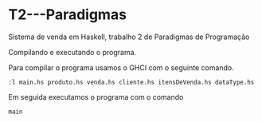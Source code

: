 # T2---Paradigmas
Sistema de venda em Haskell, trabalho 2 de Paradigmas de Programação

Compilando e executando o programa.

Para compilar o programa usamos o GHCI com o seguinte comando.

```:l main.hs produto.hs venda.hs cliente.hs itensDeVenda.hs dataType.hs```

Em seguida executamos o programa com o comando 

```main```
